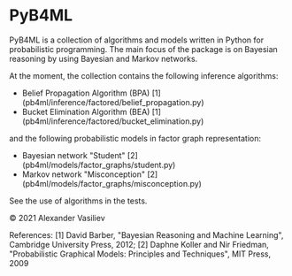 # PyB4ML
PyB4ML is a collection of algorithms and models written in Python for probabilistic programming. The main focus of the package is on Bayesian reasoning by using Bayesian and Markov networks. 

At the moment, the collection contains the following inference algorithms:
- Belief Propagation Algorithm (BPA) [1] (pb4ml/inference/factored/belief_propagation.py)
- Bucket Elimination Algorithm (BEA) [1] (pb4ml/inference/factored/bucket_elimination.py)

and the following probabilistic models in factor graph representation:
- Bayesian network "Student" [2] (pb4ml/models/factor_graphs/student.py)
- Markov network "Misconception" [2] (pb4ml/models/factor_graphs/misconception.py)

See the use of algorithms in the tests.

© 2021 Alexander Vasiliev

References:
[1] David Barber, "Bayesian Reasoning and Machine Learning", Cambridge University Press, 2012;
[2] Daphne Koller and Nir Friedman, "Probabilistic Graphical Models: Principles and Techniques", MIT Press, 2009
